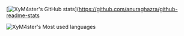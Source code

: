 [![XyM4ster's GitHub stats](https://github-readme-stats.vercel.app/api?username=XyM4ster&show_icons=true&theme=radical)](https://github.com/anuraghazra/github-readme-stats
<!-- <div align="center"> <img height="137px" src="https://github-readme-stats.vercel.app/api?username=XyM4ster&hide_title=true&hide_border=true&show_icons=trueline_height=21&text_color=000&icon_color=000&bg_color=0,ea6161,ffc64d,fffc4d,52fa5a&theme=graywhite" /> </div> -->
<!-- <div align="center"> <img src="https://github-readme-stats.vercel.app/api/top-langs/?username=XyM4ster&hide_title=true&hide_border=true&layout=compact&langs_count=6&text_color=000&icon_color=fff&bg_color=0,52fa5a,4dfcff,c64dff&theme=graywhite" /> </div> -->

![XyM4ster's Most used languages](https://github-readme-stats.vercel.app/api/top-langs/?username=XyM4ster&layout=compact&hide_border=true&langs_count=10)
